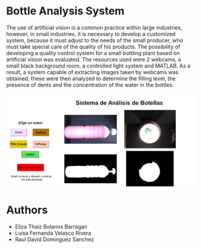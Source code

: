 # Bottle Analysis System
The use of artificial vision is a common practice within large industries, however, in small industries, it is necessary to develop a customized system, because it must adjust to the needs of the small producer, who must take special care of the quality of his products. The possibility of developing a quality control system for a small bottling plant based on artificial vision was evaluated. The resources used were 2 webcams, a small black background room, a controlled light system and MATLAB. As a result, a system capable of extracting images taken by webcams was obtained, these were then analyzed to determine the filling level, the presence of dents and the concentration of the water in the bottles.

![alt text](https://github.com/rauldds/BottleAnalysisSystem/blob/main/Images/GUI.png?raw=true)

# Authors
* Eliza Thaiz Bolanos Barragan
* Luisa Fernanda Velasco Rivera
* Raul David Dominguez Sanchez
